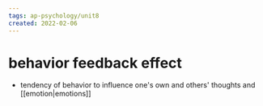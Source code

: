 ```yaml
---
tags: ap-psychology/unit8 
created: 2022-02-06
---
```


# behavior feedback effect

- tendency of behavior to influence one's own and others' thoughts and [[emotion|emotions]]

<!---->